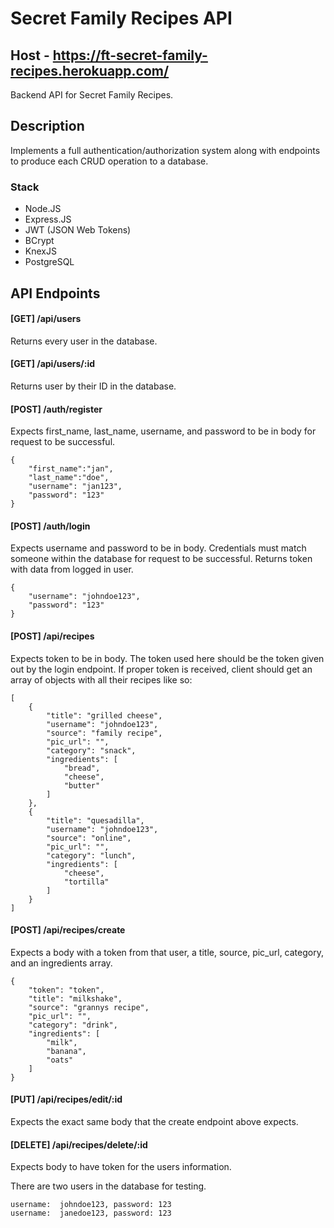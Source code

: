 # Secret Family Recipes API

## Host - https://ft-secret-family-recipes.herokuapp.com/

Backend API for Secret Family Recipes.

## Description

Implements a full authentication/authorization system along with endpoints to produce each CRUD operation to a database.

### Stack

- Node.JS
- Express.JS
- JWT (JSON Web Tokens)
- BCrypt
- KnexJS
- PostgreSQL

## API Endpoints

#### [GET] /api/users

Returns every user in the database.

#### [GET] /api/users/:id

Returns user by their ID in the database.

#### [POST] /auth/register

Expects first_name, last_name, username, and password to be in body for request to be successful.

```
{
    "first_name":"jan",
    "last_name":"doe",
    "username": "jan123",
    "password": "123"
}
```

#### [POST] /auth/login

Expects username and password to be in body. Credentials must match someone within the database for request to be successful. Returns token with data from logged in user.

```
{
    "username": "johndoe123",
    "password": "123"
}
```

#### [POST] /api/recipes

Expects token to be in body. The token used here should be the token given out by the login endpoint. If proper token is received, client should get an array of objects with all their recipes like so:

```
[
    {
        "title": "grilled cheese",
        "username": "johndoe123",
        "source": "family recipe",
        "pic_url": "",
        "category": "snack",
        "ingredients": [
            "bread",
            "cheese",
            "butter"
        ]
    },
    {
        "title": "quesadilla",
        "username": "johndoe123",
        "source": "online",
        "pic_url": "",
        "category": "lunch",
        "ingredients": [
            "cheese",
            "tortilla"
        ]
    }
]

```

#### [POST] /api/recipes/create

Expects a body with a token from that user, a title, source, pic_url, category, and an ingredients array.

```
{
    "token": "token",
    "title": "milkshake",
    "source": "grannys recipe",
    "pic_url": "",
    "category": "drink",
    "ingredients": [
        "milk",
        "banana",
        "oats"
    ]
}
```

#### [PUT] /api/recipes/edit/:id

Expects the exact same body that the create endpoint above expects.

#### [DELETE] /api/recipes/delete/:id

Expects body to have token for the users information.

There are two users in the database for testing.

```
username:  johndoe123, password: 123
username:  janedoe123, password: 123
```
